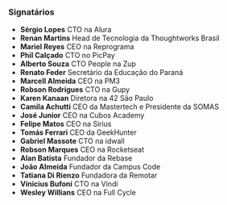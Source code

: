 ### Signatários

- **Sérgio Lopes** CTO na Alura
- **Renan Martins** Head de Tecnologia da Thoughtworks Brasil
- **Mariel Reyes** CEO na Reprograma
- **Phil Calçado** CTO no PicPay
- **Alberto Souza** CTO People na Zup
- **Renato Feder** Secretário da Educação do Paraná
- **Marcell Almeida** CEO na PM3
- **Robson Rodrigues** CTO na Gupy
- **Karen Kanaan** Diretora na 42 São Paulo 
- **Camila Achutti** CEO da Mastertech e Presidente da SOMAS
- **José Junior** CEO na Cubos Academy
- **Felipe Matos** CEO na Sirius
- **Tomás Ferrari** CEO da GeekHunter
- **Gabriel Massote** CTO na idwall
- **Robson Marques** CEO na Rocketseat
- **Alan Batista** Fundador da Rebase 
- **João Almeida** Fundador da Campus Code 
- **Tatiana Di Rienzo** Fundadora da Remotar
- **Vinicius Bufoni** CTO na Vindi
- **Wesley Willians** CEO na Full Cycle

